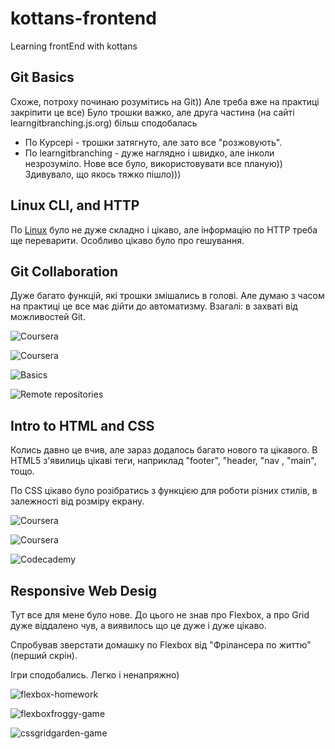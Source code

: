 # kottans-frontend
Learning frontEnd with kottans

 ## Git Basics

Схоже, потроху починаю розумітись на Git)) Але треба вже на практиці закріпити це все)
Було трошки важко, але друга частина (на сайті learngitbranching.js.org) більш сподобалась

- По Курсері - трошки затягнуто, але зато все "розжовують".
- По learngitbranching - дуже наглядно і швидко, але інколи незрозуміло.
   Нове все було, використовувати все планую)) Здивувало, що якось тяжко пішло)))


 ## Linux CLI, and HTTP

По [Linux](https://github.com/rukhlovka/kottans-frontend/tree/main/task_linux_cli) було не дуже складно і цікаво, але інформацію по HTTP треба ще переварити. Особливо цікаво було про гешування.

## Git Collaboration

Дуже багато функцій, які трошки змішались в голові. Але думаю з часом на практиці це все має дійти до автоматизму. Взагалі: в захваті від можливостей Git.

![Coursera](task_git_collaboration/coursera3.png)

![Coursera](task_git_collaboration/coursera4.png)

![Basics](task_git_collaboration/basics.png)

![Remote repositories](task_git_collaboration/remote_repo.png)


## Intro to HTML and CSS

Колись давно це вчив, але зараз додалось багато нового та цікавого. В HTML5 з'явилиць цікаві теги, наприклад "footer", "header, "nav , "main", тощо.

По CSS цікаво було розібратись з функцією для роботи різних стилів, в залежності від розміру екрану.

![Coursera](task_html_css_intro/coursera-w1.png)

![Coursera](task_html_css_intro/coursera-w2.png)

![Codecademy](task_html_css_intro/codecademy-html-css.png)

## Responsive Web Desig

Тут все для мене було нове. До цього не знав про Flexbox, а про Grid дуже віддалено чув, а виявилось що це дуже і дуже цікаво.

Спробував зверстати домашку по Flexbox від "Фрілансера по життю" (перший скрін).

Ігри сподобались. Легко і ненапряжно)

![flexbox-homework](task_responsive_web_design/flexbox-hw.png)

![flexboxfroggy-game](task_responsive_web_design/flexboxfroggy.png)

![cssgridgarden-game](task_responsive_web_design/cssgridgarden.png)